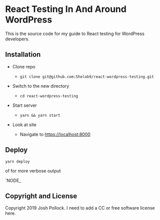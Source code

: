 # React Testing In And Around WordPress

This is the source code for my guide to React testing for WordPress developers.

## Installation

- Clone repo

  - `git clone git@github.com:Shelob9/react-wordpress-testing.git`

- Switch to the new directory

  - `cd react-wordpress-testing`

- Start server

  - `yarn && yarn start`

- Look at site
  - Navigate to [https://localhost:8000](https://localhost:8000)

## Deploy

`yarn deploy`

of for more verbose output

`NODE_

## Copyright and License

Copyright 2019 Josh Pollock. I need to add a CC or free software license here.
